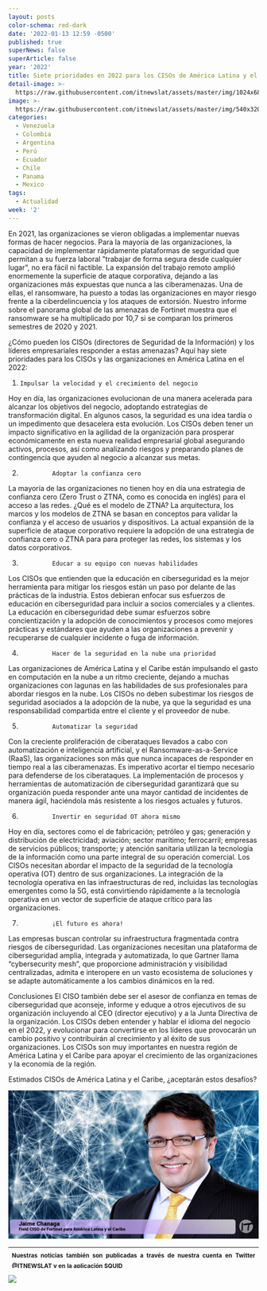 ```yaml
---
layout: posts
color-schema: red-dark
date: '2022-01-13 12:59 -0500'
published: true
superNews: false
superArticle: false
year: '2022'
title: Siete prioridades en 2022 para los CISOs de América Latina y el Caribe
detail-image: >-
  https://raw.githubusercontent.com/itnewslat/assets/master/img/1024x680/Jaime-Chanaga-g.jpg
image: >-
  https://raw.githubusercontent.com/itnewslat/assets/master/img/540x320/Jaime-Chanaga-p.jpg
categories:
  - Venezuela
  - Colombia
  - Argentina
  - Perú
  - Ecuador
  - Chile
  - Panama
  - Mexico
tags:
  - Actualidad
week: '2'
---
```

En 2021, las organizaciones se vieron obligadas a implementar nuevas formas de hacer negocios. Para la mayoría de las organizaciones, la capacidad de implementar rápidamente plataformas de seguridad que permitan a su fuerza laboral "trabajar de forma segura desde cualquier lugar", no era fácil ni factible. 
La expansión del trabajo remoto amplió enormemente la superficie de ataque corporativa, dejando a las organizaciones más expuestas que nunca a las ciberamenazas. Una de ellas, el ransomware, ha puesto a todas las organizaciones en mayor riesgo frente a la ciberdelincuencia y los ataques de extorsión. Nuestro informe sobre el panorama global de las amenazas de Fortinet muestra que el ransomware se ha multiplicado por 10,7 si se comparan los primeros semestres de 2020 y 2021.  
 
¿Cómo pueden los CISOs (directores de Seguridad de la Información) y los líderes empresariales responder a estas amenazas? Aquí hay siete prioridades para los CISOs y las organizaciones en América Latina en el 2022: 
 
1.     Impulsar la velocidad y el crecimiento del negocio
Hoy en día, las organizaciones evolucionan de una manera acelerada para alcanzar los objetivos del negocio, adoptando estrategias de transformación digital. En algunos casos, la seguridad es una idea tardía o un impedimento que desacelera esta evolución. Los CISOs deben tener un impacto significativo en la agilidad de la organización para prosperar económicamente en esta nueva realidad empresarial global asegurando activos, procesos, así como analizando riesgos y preparando planes de contingencia que ayuden al negocio a alcanzar sus metas.   
 
2.              Adoptar la confianza cero
La mayoría de las organizaciones no tienen hoy en día una estrategia de confianza cero (Zero Trust o ZTNA, como es conocida en inglés) para el acceso a las redes. ¿Qué es el modelo de ZTNA? La arquitectura, los marcos y los modelos de ZTNA se basan en conceptos para validar la confianza y el acceso de usuarios y dispositivos. La actual expansión de la superficie de ataque corporativo requiere la adopción de una estrategia de confianza cero o ZTNA para para proteger las redes, los sistemas y los datos corporativos. 
 
3.              Educar a su equipo con nuevas habilidades
Los CISOs que entienden que la educación en ciberseguridad es la mejor herramienta para mitigar los riesgos están un paso por delante de las prácticas de la industria. Estos debieran enfocar sus esfuerzos de educación en ciberseguridad para incluir a socios comerciales y a clientes. La educación en ciberseguridad debe sumar esfuerzos sobre concientización y la adopción de conocimientos y procesos como mejores prácticas y estándares que ayuden a las organizaciones a prevenir y recuperarse de cualquier incidente o fuga de información. 
 
4.              Hacer de la seguridad en la nube una prioridad
Las organizaciones de América Latina y el Caribe están impulsando el gasto en computación en la nube a un ritmo creciente, dejando a muchas organizaciones con lagunas en las habilidades de sus profesionales para abordar riesgos en la nube. Los CISOs no deben subestimar los riesgos de seguridad asociados a la adopción de la nube, ya que la seguridad es una responsabilidad compartida entre el cliente y el proveedor de nube.  
 
5.              Automatizar la seguridad
Con la creciente proliferación de ciberataques llevados a cabo con automatización e inteligencia artificial, y el Ransomware-as-a-Service (RaaS), las organizaciones son más que nunca incapaces de responder en tiempo real a las ciberamenazas. Es imperativo acortar el tiempo necesario para defenderse de los ciberataques. La implementación de procesos y herramientas de automatización de ciberseguridad garantizará que su organización pueda responder ante una mayor cantidad de incidentes de manera ágil, haciéndola más resistente a los riesgos actuales y futuros. 
 
6.              Invertir en seguridad OT ahora mismo
Hoy en día, sectores como el de fabricación; petróleo y gas; generación y distribución de electricidad; aviación; sector marítimo; ferrocarril; empresas de servicios públicos; transporte; y atención sanitaria utilizan la tecnología de la información como una parte integral de su operación comercial. Los CISOs necesitan abordar el impacto de la seguridad de la tecnología operativa (OT) dentro de sus organizaciones. La integración de la tecnología operativa en las infraestructuras de red, incluidas las tecnologías emergentes como la 5G, está convirtiendo rápidamente a la tecnología operativa en un vector de superficie de ataque crítico para las organizaciones. 
 
7.              ¡El futuro es ahora!
Las empresas buscan controlar su infraestructura fragmentada contra riesgos de ciberseguridad. Las organizaciones necesitan una plataforma de ciberseguridad amplia, integrada y automatizada, lo que Gartner llama “cybersecurity mesh”, que proporcione administración y visibilidad centralizadas, admita e interopere en un vasto ecosistema de soluciones y se adapte automáticamente a los cambios dinámicos en la red.
 
Conclusiones
El CISO también debe ser el asesor de confianza en temas de ciberseguridad que aconseje, informe y eduque a otros ejecutivos de su organización incluyendo al CEO (director ejecutivo) y a la Junta Directiva de la organización. Los CISOs deben entender y hablar el idioma del negocio en el 2022, y evolucionar para convertirse en los líderes que provocarán un cambio positivo y contribuirán al crecimiento y al éxito de sus organizaciones. Los CISOs son muy importantes en nuestra región de América Latina y el Caribe para apoyar el crecimiento de las organizaciones y la economía de la región.
 
Estimados CISOs de América Latina y el Caribe, ¿aceptarán estos desafíos?

![](https://raw.githubusercontent.com/itnewslat/assets/master/img/540x320/Jaime-Chanaga-p.jpg)

<table style="height: 42px;" width="569">
<tbody>
<tr>
<td style="text-align: justify;"><sub><strong>Nuestras noticias también son publicadas a través de nuestra cuenta en Twitter <a href="https://twitter.com/itnewslat?lang=es">@ITNEWSLAT</a> y en la aplicación <a href="https://squidapp.co/en/">SQUID</a></strong></sub></td>
</tr>
</tbody>
</table>

<img src="https://tracker.metricool.com/c3po.jpg?hash=56f88a41e39ab42c063cc51676587a04"/>
